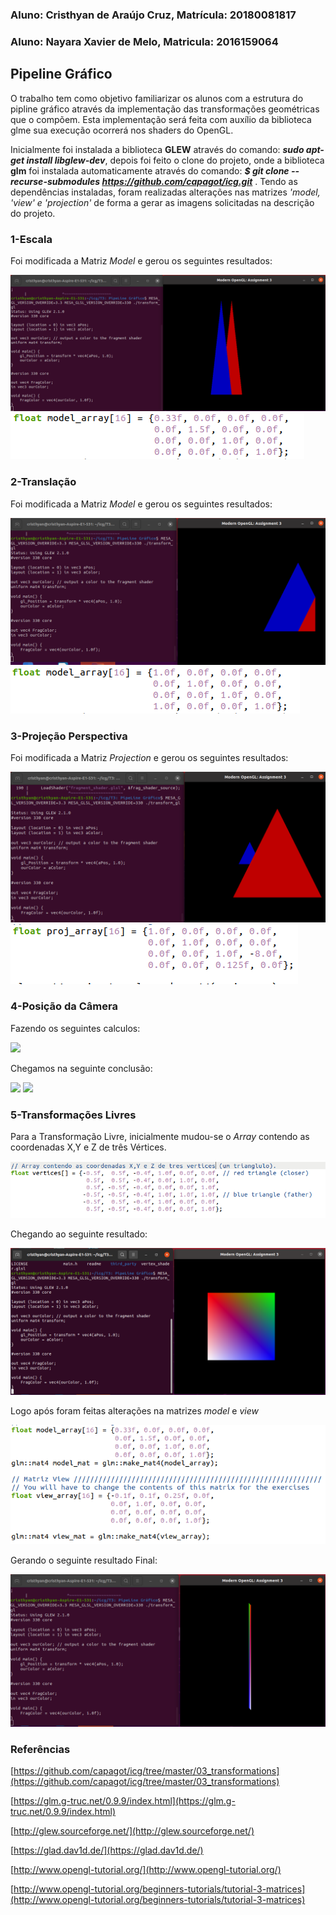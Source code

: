 ### Aluno: Cristhyan de Araújo Cruz,  Matrícula: 20180081817
### Aluno: Nayara Xavier de Melo,     Matricula: 2016159064

## Pipeline Gráfico

O trabalho tem como  objetivo familiarizar os alunos com a estrutura do pipline gráfico através da implementação das transformações geométricas que o compõem. Esta implementação será feita com auxílio da biblioteca glme sua execução ocorrerá nos shaders do OpenGL.

Inicialmente foi instalada a biblioteca **GLEW** através do comando: **_sudo apt-get install libglew-dev_**, depois foi feito o clone do projeto, onde a biblioteca **glm** foi instalada automaticamente através do comando: **_$ git clone --recurse-submodules https://github.com/capagot/icg.git_** . Tendo as dependências instaladas, foram realizadas alterações nas matrizes _'model, 'view' e 'projection'_ de forma a gerar as imagens solicitadas na descrição do projeto. 

### 1-Escala

Foi modificada a Matriz _Model_ e gerou os seguintes resultados:

![](https://github.com/Cristhyan-Cruz/ICG/blob/main/Trabalho_03/escala.png)
![](https://github.com/Cristhyan-Cruz/ICG/blob/main/Trabalho_03/escala1.png)

### 2-Translação

Foi modificada a Matriz _Model_ e gerou os seguintes resultados:

![](https://github.com/Cristhyan-Cruz/ICG/blob/main/Trabalho_03/transla%C3%A7%C3%A3o.png)
![](https://github.com/Cristhyan-Cruz/ICG/blob/main/Trabalho_03/transla%C3%A7%C3%A3o1.png)

### 3-Projeção Perspectiva

Foi modificada a Matriz _Projection_ e gerou os seguintes resultados:

![](https://github.com/Cristhyan-Cruz/ICG/blob/main/Trabalho_03/proje%C3%A7%C3%A3o.png)
![](https://github.com/Cristhyan-Cruz/ICG/blob/main/Trabalho_03/proje%C3%A7%C3%A3o1.png)

### 4-Posição da Câmera

Fazendo os seguintes calculos: 

![](https://github.com/Cristhyan-Cruz/ICG/blob/main/Trabalho_03/c%C3%A2mera.png)

Chegamos na seguinte conclusão:

![](https://github.com/Cristhyan-Cruz/ICG/blob/main/Trabalho_03/c%C3%A2mera1.png)
![](https://github.com/Cristhyan-Cruz/ICG/blob/main/Trabalho_03/c%C3%A2mera2.png)

### 5-Transformações Livres

Para a Transformação Livre, inicialmente mudou-se o _Array_ contendo as coordenadas X,Y e Z de três Vértices. 

![](https://github.com/Cristhyan-Cruz/ICG/blob/main/Trabalho_03/livre.png)

Chegando ao seguinte resultado:

![](https://github.com/Cristhyan-Cruz/ICG/blob/main/Trabalho_03/livre1.png)

Logo após foram feitas alterações na matrizes _model_ e _view_

![](https://github.com/Cristhyan-Cruz/ICG/blob/main/Trabalho_03/livre2.png)

Gerando o seguinte resultado Final:

![](https://github.com/Cristhyan-Cruz/ICG/blob/main/Trabalho_03/livre3.png)

### Referências

[https://github.com/capagot/icg/tree/master/03_transformations](https://github.com/capagot/icg/tree/master/03_transformations)

[https://glm.g-truc.net/0.9.9/index.html](https://glm.g-truc.net/0.9.9/index.html)

[http://glew.sourceforge.net/](http://glew.sourceforge.net/)

[https://glad.dav1d.de/](https://glad.dav1d.de/)

[http://www.opengl-tutorial.org/](http://www.opengl-tutorial.org/)

[http://www.opengl-tutorial.org/beginners-tutorials/tutorial-3-matrices](http://www.opengl-tutorial.org/beginners-tutorials/tutorial-3-matrices)








